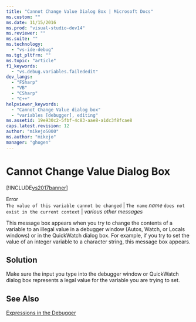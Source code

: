 ```yaml
---
title: "Cannot Change Value Dialog Box | Microsoft Docs"
ms.custom: ""
ms.date: 11/15/2016
ms.prod: "visual-studio-dev14"
ms.reviewer: ""
ms.suite: ""
ms.technology: 
  - "vs-ide-debug"
ms.tgt_pltfrm: ""
ms.topic: "article"
f1_keywords: 
  - "vs.debug.variables.failededit"
dev_langs: 
  - "FSharp"
  - "VB"
  - "CSharp"
  - "C++"
helpviewer_keywords: 
  - "Cannot Change Value dialog box"
  - "variables [debugger], editing"
ms.assetid: 19e930c2-5fbf-4c83-aae8-a1dc3f8fcae8
caps.latest.revision: 12
author: "mikejo5000"
ms.author: "mikejo"
manager: "ghogen"
---
```

# Cannot Change Value Dialog Box
[!INCLUDE[vs2017banner](../includes/vs2017banner.md)]

Error  
 `The value of this variable cannot be changed` &#124; `The name` *name* `does not exist in the current context` &#124; *various other messages*  
  
 This message box appears when you try to change the contents of a variable to an illegal value in a debugger window (Autos, Watch, or Locals windows) or in the QuickWatch dialog box. For example, if you try to set the value of an integer variable to a character string, this message box appears.  
  
## Solution  
 Make sure the input you type into the debugger window or QuickWatch dialog box represents a legal value for the variable you are trying to set.  
  
## See Also  
 [Expressions in the Debugger](../debugger/expressions-in-the-debugger.md)



